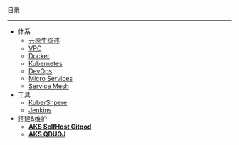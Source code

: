 目录

***

- 体系
  - [云原生综述](/cloud-native/system/summarize.md)
  - [VPC](/cloud-native/system/vpc.md)
  - [Docker](/cloud-native/system/docker.md)
  - [Kubernetes](/cloud-native/system/k8s.md)
  - [DevOps](/cloud-native/system/devops.md)
  - [Micro Services](/cloud-native/system/micro-services.md)
  - [Service Mesh](/cloud-native/system/service-mesh.md)
- 工具
  - [KuberShpere](/cloud-native/platform/kubersphere.md)
  - [Jenkins](/cloud-native/platform/jenkins.md)
- 搭建&维护
  - [**AKS SelfHost Gitpod**](/cloud-native/build-ops/aks-selfhost-gitpod.md)
  - [**AKS QDUOJ**](/cloud-native/build-ops/aks-qduoj.md)